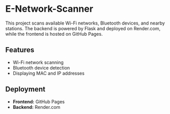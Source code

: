 # E-Network-Scanner

This project scans available Wi-Fi networks, Bluetooth devices, and nearby stations. The backend is powered by Flask and deployed on Render.com, while the frontend is hosted on GitHub Pages.

## Features
- Wi-Fi network scanning
- Bluetooth device detection
- Displaying MAC and IP addresses

## Deployment
- **Frontend:** GitHub Pages
- **Backend:** Render.com
